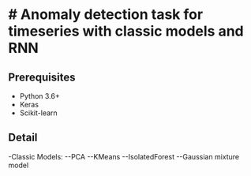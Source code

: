 # # Anomaly detection task for timeseries with classic models and RNN


## Prerequisites
- Python 3.6+
- Keras
- Scikit-learn



## Detail
-Classic Models:
--PCA
--KMeans
--IsolatedForest
--Gaussian mixture model
